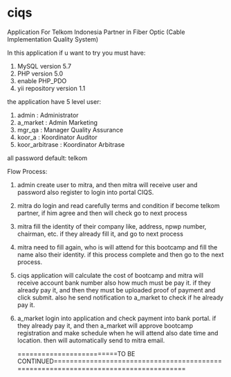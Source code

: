 # ciqs
Application For Telkom Indonesia Partner in Fiber Optic (Cable Implementation Quality System)

In this application if u want to try you must have:
1. MySQL version 5.7
2. PHP version 5.0
3. enable PHP_PDO
4. yii repository version 1.1

the application have 5 level user:
1. admin : Administrator
2. a_market : Admin Marketing
3. mgr_qa : Manager Quality Assurance
4. koor_a : Koordinator Auditor
5. koor_arbitrase : Koordinator Arbitrase
 
 all password default: telkom
 
 Flow Process:
 1. admin create user to mitra, and then mitra will receive user and password also register to login into portal CIQS.
 2. mitra do login and read carefully terms and condition if become telkom partner, if him agree and then will check go to next process
 3. mitra fill the identity of their company like, address, npwp number, chairman, etc. if they already fill it, and go to next process
 4. mitra need to fill again, who is will attend for this bootcamp and fill the name also their identity. if this process complete and then
    go to the next process.
 5. ciqs application will calculate the cost of bootcamp and mitra will receive account bank number also how much must be pay it.
    if they already pay it, and then they must be uploaded proof of payment and click submit. also he send notification to a_market
    to check if he already pay it.
 6. a_market login into application and check payment into bank portal. if they already pay it, and then a_market will approve bootcamp
    registration and make schedule when he will attend also date time and location. then will automatically send to mitra email.
    
    =========================TO BE CONTINUED====================================================================================
